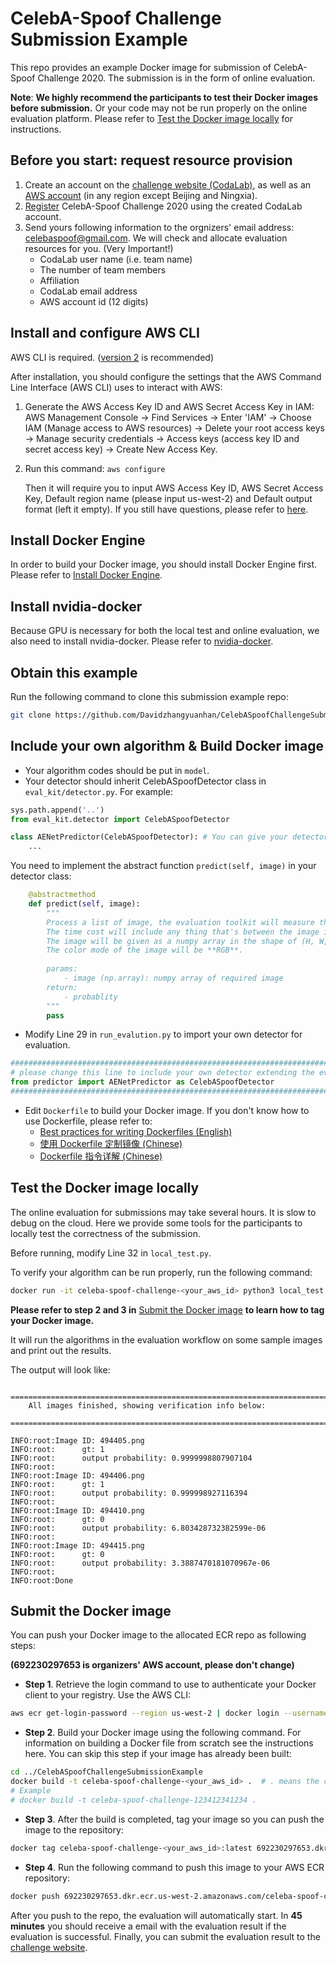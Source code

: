 # CelebA-Spoof Challenge Submission Example
This repo provides an example Docker image for submission of CelebA-Spoof Challenge 2020. The submission is in the form of online evaluation.

**Note**: **We highly recommend the participants to test their Docker images before submission.** Or your code may not be run properly on the online evaluation platform. Please refer to [Test the Docker image locally](#test-the-docker-image-locally) for instructions.

## Before you start: request resource provision

1. Create an account on the [challenge website (CodaLab)](https://competitions.codalab.org/competitions/26210), as well as an [AWS account](https://aws.amazon.com/account/) (in any region except Beijing and Ningxia). 
2.  [Register](https://competitions.codalab.org/competitions/26210#participate) CelebA-Spoof Challenge 2020 using the created CodaLab account.
3. Send yours following information to the orgnizers' email address: [celebaspoof@gmail.com](mailto:celebaspoof@gmail.com). We will check and allocate evaluation resources for you. (Very Important!)
   - CodaLab user name (i.e. team name)
   - The number of team members
   - Affiliation
   - CodaLab email address
   - AWS account id (12 digits)


## Install and configure AWS CLI
AWS CLI is required. ([version 2](https://docs.aws.amazon.com/cli/latest/userguide/install-cliv2.html) is recommended)

After installation, you should configure the settings that the AWS Command Line Interface (AWS CLI) uses to interact with AWS:

1. Generate the AWS Access Key ID and AWS Secret Access Key in IAM: AWS Management Console -> Find Services -> Enter 'IAM' -> Choose IAM (Manage access to AWS resources) -> Delete your root access keys -> Manage security credentials -> Access keys (access key ID and secret access key) -> Create New Access Key.
2. Run this command:
   `aws configure`
   
   Then it will require you to input AWS Access Key ID, AWS Secret Access Key, Default region name (please input us-west-2) and Default output format (left it empty). If you still have questions, please refer to [here](https://docs.aws.amazon.com/cli/latest/userguide/cli-configure-quickstart.html).

## Install Docker Engine
In order to build your Docker image, you should install Docker Engine first. Please refer to [Install Docker Engine](https://docs.docker.com/engine/install/).

## Install nvidia-docker
Because GPU is necessary for both the local test and online evaluation, we also need to install nvidia-docker. Please refer to [nvidia-docker](https://github.com/NVIDIA/nvidia-docker).

## Obtain this example

Run the following command to clone this submission example repo:

```bash
git clone https://github.com/Davidzhangyuanhan/CelebASpoofChallengeSubmissionExample.git
```

## Include your own algorithm & Build Docker image

- Your algorithm codes should be put in `model`.
- Your detector should inherit CelebASpoofDetector class in `eval_kit/detector.py`. For example:

```python
sys.path.append('..')
from eval_kit.detector import CelebASpoofDetector

class AENetPredictor(CelebASpoofDetector): # You can give your detector any name.
    ...
```
You need to implement the abstract function `predict(self, image)` in your detector class:

```python
    @abstractmethod
    def predict(self, image):
        """
        Process a list of image, the evaluation toolkit will measure the runtime of every call to this method.
        The time cost will include any thing that's between the image input to the final prediction score.
        The image will be given as a numpy array in the shape of (H, W, C) with dtype np.uint8.
        The color mode of the image will be **RGB**.
        
        params:
            - image (np.array): numpy array of required image
        return:
            - probablity
        """
        pass

```

- Modify Line 29 in `run_evalution.py` to import your own detector for evaluation.

```python
########################################################################################################
# please change this line to include your own detector extending the eval_kit.detector.CelebASpoofDetector base class.
from predictor import AENetPredictor as CelebASpoofDetector
########################################################################################################
```

- Edit `Dockerfile` to build your Docker image. If you don't know how to use Dockerfile, please refer to:
  -  [Best practices for writing Dockerfiles (English)](https://docs.docker.com/develop/develop-images/dockerfile_best-practices/#dockerfile-instructions)
  -  [使用 Dockerfile 定制镜像 (Chinese)](https://yeasy.gitbook.io/docker_practice/image/build)
  -  [Dockerfile 指令详解 (Chinese)](https://yeasy.gitbook.io/docker_practice/image/dockerfile)

## Test the Docker image locally

The online evaluation for submissions may take several hours. It is slow to debug on the cloud. Here we provide some tools for the participants to locally test the correctness of the submission.

Before running, modify Line 32 in `local_test.py`.

To verify your algorithm can be run properly, run the following command:

```bash
docker run -it celeba-spoof-challenge-<your_aws_id> python3 local_test.py
```

**Please refer to step 2 and 3 in** [Submit the Docker image](#submit-the-docker-image) **to learn how to tag your Docker image.**

It will run the algorithms in the evaluation workflow on some sample images and print out the results.

The output will look like:

```
    ================================================================================
    All images finished, showing verification info below:
    ================================================================================

INFO:root:Image ID: 494405.png
INFO:root:      gt: 1
INFO:root:      output probability: 0.9999998807907104
INFO:root:
INFO:root:Image ID: 494406.png
INFO:root:      gt: 1
INFO:root:      output probability: 0.999998927116394
INFO:root:
INFO:root:Image ID: 494410.png
INFO:root:      gt: 0
INFO:root:      output probability: 6.803428732382599e-06
INFO:root:
INFO:root:Image ID: 494415.png
INFO:root:      gt: 0
INFO:root:      output probability: 3.3887470181070967e-06
INFO:root:
INFO:root:Done
```

## Submit the Docker image

You can push your Docker image to the allocated ECR repo as following steps:

**(692230297653 is organizers' AWS account, please don't change)**

- **Step 1**. Retrieve the login command to use to authenticate your Docker client to your registry. Use the AWS CLI:

```bash
aws ecr get-login-password --region us-west-2 | docker login --username AWS --password-stdin 692230297653.dkr.ecr.us-west-2.amazonaws.com
```

- **Step 2**. Build your Docker image using the following command. For information on building a Docker file from scratch see the instructions here. You can skip this step if your image has already been built:

```bash
cd ../CelebASpoofChallengeSubmissionExample
docker build -t celeba-spoof-challenge-<your_aws_id> .  # . means the current path. Please don't lose it.
# Example
# docker build -t celeba-spoof-challenge-123412341234 . 
```

- **Step 3**. After the build is completed, tag your image so you can push the image to the repository:

```bash
docker tag celeba-spoof-challenge-<your_aws_id>:latest 692230297653.dkr.ecr.us-west-2.amazonaws.com/celeba-spoof-challenge-<your_aws_id>:latest
```

- **Step 4**. Run the following command to push this image to your AWS ECR repository:

```bash
docker push 692230297653.dkr.ecr.us-west-2.amazonaws.com/celeba-spoof-challenge-<your_aws_id>:latest
```

After you push to the repo, the evaluation will automatically start. In **45 minutes** you should receive a email with the evaluation result if the evaluation is successful. Finally, you can submit the evaluation result to the [challenge website](https://competitions.codalab.org/competitions/26210).
